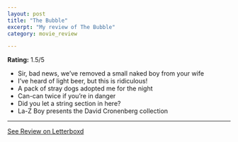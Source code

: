 ```yaml
---
layout: post
title: "The Bubble"
excerpt: "My review of The Bubble"
category: movie_review

---
```


**Rating:** 1.5/5

* Sir, bad news, we’ve removed a small naked boy from your wife
* I’ve heard of light beer, but this is ridiculous!
* A pack of stray dogs adopted me for the night
* Can-can twice if you’re in danger
* Did you let a string section in here?
* La-Z Boy presents the David Cronenberg collection

<hr>

[See Review on Letterboxd](https://boxd.it/4ugq1t)
